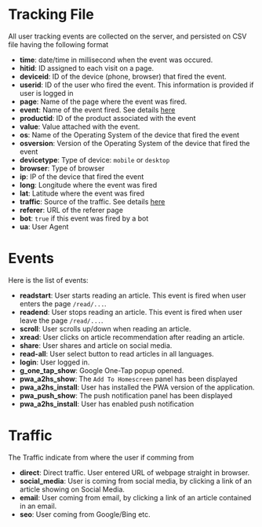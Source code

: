 # Tracking File
All user tracking events are collected on the server, and persisted on CSV file having the following format

- **time**: date/time in millisecond when the event was occured.
- **hitid**: ID assigned to each visit on a page.
- **deviceid**: ID of the device (phone, browser) that fired the event.
- **userid**: ID of the user who fired the event. This information is provided if user is logged in
- **page**: Name of the page where the event was fired.
- **event**: Name of the event fired. See details [here](https://github.com/wutsi/wutsi.github.io/blob/master/design/kpi/Tracking%20File.md#event)
- **productid**: ID of the product associated with the event
- **value**: Value attached with the event.
- **os**: Name of the Operating System of the device that fired the event
- **osversion**: Version of the Operating System of the device that fired the event
- **devicetype**: Type of device: `mobile` or `desktop`
- **browser**: Type of browser
- **ip**: IP of the device that fired the event
- **long**: Longitude  where the event was fired
- **lat**: Latitude where the event was fired
- **traffic**: Source of the traffic. See details [here](https://github.com/wutsi/wutsi.github.io/blob/master/design/kpi/Tracking%20File.md#traffic)
- **referer**: URL of the referer page
- **bot**: `true` if this event was fired by a bot
- **ua**: User Agent

# Events
Here is the list of events:
- **readstart**: User starts reading an article. This event is fired when user enters the page `/read/...`.
- **readend**: User stops reading an article. This event is fired when user leave the page `/read/...`.
- **scroll**: User scrolls up/down when reading an article.
- **xread**: User clicks on article recommendation after reading an article.
- **share**: User shares and article on social media.
- **read-all**: User select button to read articles in all languages.
- **login**: User logged in.
- **g_one_tap_show**: Google One-Tap popup opened.
- **pwa_a2hs_show**: The `Add To Homescreen` panel has been displayed
- **pwa_a2hs_install**: User has installed the PWA version of the application.
- **pwa_push_show**: The push notification panel has been displayed
- **pwa_a2hs_install**: User has enabled push notification

# Traffic
The Traffic indicate from where the user if comming from
- **direct**: Direct traffic. User entered URL of webpage straight in browser.
- **social_media**: User is coming from social media, by clicking a link of an article showing on Social Media.
- **email**: User coming from email, by clicking a link of an article contained in an email.
- **seo**: User coming from Google/Bing etc.

